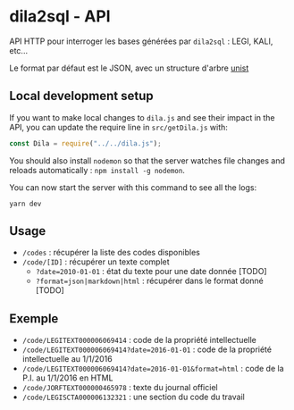 # dila2sql - API

API HTTP pour interroger les bases générées par `dila2sql` : LEGI, KALI, etc...

Le format par défaut est le JSON, avec un structure d'arbre [unist](https://github.com/syntax-tree/unist)

## Local development setup

If you want to make local changes to `dila.js` and see their impact in the API, you can update the require line in `src/getDila.js` with:

```js
const Dila = require("../../dila.js");
```

You should also install `nodemon` so that the server watches file changes and reloads automatically : `npm install -g nodemon`.

You can now start the server with this command to see all the logs:

```
yarn dev
```

## Usage

- `/codes` : récupérer la liste des codes disponibles
- `/code/[ID]` : récupérer un texte complet
  - `?date=2010-01-01` : état du texte pour une date donnée [TODO]
  - `?format=json|markdown|html` : récupérer dans le format donné [TODO]

## Exemple

- `/code/LEGITEXT000006069414` : code de la propriété intellectuelle
- `/code/LEGITEXT000006069414?date=2016-01-01` : code de la propriété intellectuelle au 1/1/2016
- `/code/LEGITEXT000006069414?date=2016-01-01&format=html` : code de la P.I. au 1/1/2016 en HTML
- `/code/JORFTEXT000000465978` : texte du journal officiel
- `/code/LEGISCTA000006132321` : une section du code du travail

